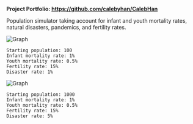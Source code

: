 **Project Portfolio: https://github.com/calebyhan/CalebHan**

Population simulator taking account for infant and youth mortality rates, natural disasters, pandemics, and fertility rates.

![Graph](https://cdn.discordapp.com/attachments/905301278647783428/1094377711440511087/image.png)

```
Starting population: 100
Infant mortality rate: 1%
Youth mortality rate: 0.5%
Fertility rate: 15%
Disaster rate: 1%
```

![Graph](https://cdn.discordapp.com/attachments/905301278647783428/1094388186878324746/image.png)

```
Starting population: 1000
Infant mortality rate: 1%
Youth mortality rate: 0.5%
Fertility rate: 15%
Disaster rate: 5%
```